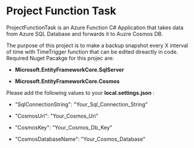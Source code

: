 # Project Function Task

ProjectFunctionTask is an Azure Function C# Application that takes data from Azure SQL Database and forwards it to Auzre Cosmos DB.

The purpose of this project is to make a backup snapshot every X interval of time with TimeTrigger function that can be edited direactly in code.
Required Nuget Pacakge for this projec are:

- **Microsoft.EntityFrameworkCore.SqlServer**

- **Microsoft.EntityFrameworkCore.Cosmos**


Please add the following values to your **local.settings.json** :

- "SqlConnectionString": "Your_Sql_Connection_String"

- "CosmosUrl": "Your_Cosmos_Uri"

- "CosmosKey": "Your_Cosmos_Db_Key"

- "CosmosDatabaseName": "Your_Cosmos_Database"

